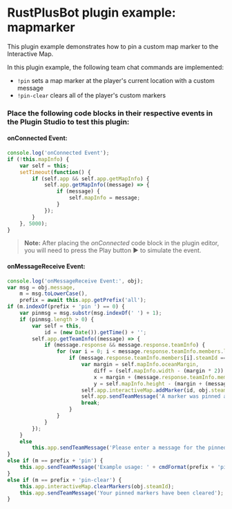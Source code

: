 # **RustPlusBot** plugin example: mapmarker

This plugin example demonstrates how to pin a custom map marker to the Interactive Map.

In this plugin example, the following team chat commands are implemented:

- `!pin` sets a map marker at the player's current location with a custom message
- `!pin-clear` clears all of the player's custom markers

### Place the following code blocks in their respective events in the Plugin Studio to test this plugin:

#### onConnected Event:

```js
console.log('onConnected Event');
if (!this.mapInfo) {
    var self = this;
    setTimeout(function() {
        if (self.app && self.app.getMapInfo) {
            self.app.getMapInfo((message) => {
                if (message) {
                    self.mapInfo = message;
                }
            });
        }
    }, 5000);
}
```

> **Note:** After placing the *onConnected* code block in the plugin editor, you will need to press the Play button :arrow_forward: to simulate the event.

#### onMessageReceive Event:

```js
console.log('onMessageReceive Event:', obj);
var msg = obj.message,
    m = msg.toLowerCase(),
    prefix = await this.app.getPrefix('all');
if (m.indexOf(prefix + 'pin ') == 0) {
    var pinmsg = msg.substr(msg.indexOf(' ') + 1);
    if (pinmsg.length > 0) {
        var self = this,
            id = (new Date()).getTime() + '';
        self.app.getTeamInfo((message) => {
            if (message.response && message.response.teamInfo) {
                for (var i = 0; i < message.response.teamInfo.members.length; i++) {
                    if (message.response.teamInfo.members[i].steamId == obj.steamId) {
                        var margin = self.mapInfo.oceanMargin,
                            diff = (self.mapInfo.width - (margin * 2)) / self.mapInfo.info.mapSize,
                            x = margin + (message.response.teamInfo.members[i].x * diff),
                            y = self.mapInfo.height - (margin + (message.response.teamInfo.members[i].y * diff));
                        self.app.interactiveMap.addMarker(id, obj.steamId, obj.name, pinmsg, x, y);
                        self.app.sendTeamMessage('A marker was pinned at your location with message: ' + cmdFormat(pinmsg));
                        break;
                    }
                }
            }
        });
    }
    else
        this.app.sendTeamMessage('Please enter a message for the pinned marker after the command');
}
else if (m == prefix + 'pin') {
    this.app.sendTeamMessage('Example usage: ' + cmdFormat(prefix + 'pin my marker message'));
}
else if (m == prefix + 'pin-clear') {
    this.app.interactiveMap.clearMarkers(obj.steamId);
    this.app.sendTeamMessage('Your pinned markers have been cleared');
}
```
